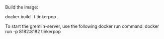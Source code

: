 Build the image:

docker build -t tinkerpop .

To start the gremlin-server, use the following docker run command: docker run -p 8182:8182 tinkerpop
